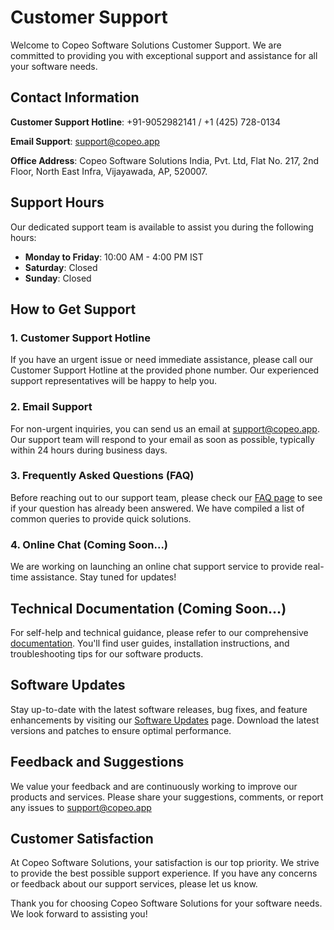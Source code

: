 # Customer Support

Welcome to Copeo Software Solutions Customer Support. We are committed to providing you with exceptional support and assistance for all your software needs.

## Contact Information

**Customer Support Hotline**: +91-9052982141 / +1 (425) 728-0134

**Email Support**: support@copeo.app

**Office Address**: Copeo Software Solutions India, Pvt. Ltd, Flat No. 217, 2nd Floor, North East Infra, Vijayawada, AP, 520007.

## Support Hours

Our dedicated support team is available to assist you during the following hours:

- **Monday to Friday**: 10:00 AM - 4:00 PM IST
- **Saturday**: Closed
- **Sunday**: Closed

## How to Get Support

### 1. Customer Support Hotline

If you have an urgent issue or need immediate assistance, please call our Customer Support Hotline at the provided phone number. Our experienced support representatives will be happy to help you.

### 2. Email Support

For non-urgent inquiries, you can send us an email at support@copeo.app. Our support team will respond to your email as soon as possible, typically within 24 hours during business days.

### 3. Frequently Asked Questions (FAQ)

Before reaching out to our support team, please check our [FAQ page](/faq) to see if your question has already been answered. We have compiled a list of common queries to provide quick solutions.

### 4. Online Chat (Coming Soon...)

We are working on launching an online chat support service to provide real-time assistance. Stay tuned for updates!

## Technical Documentation (Coming Soon...)

For self-help and technical guidance, please refer to our comprehensive [documentation](/documentation). You'll find user guides, installation instructions, and troubleshooting tips for our software products.

## Software Updates

Stay up-to-date with the latest software releases, bug fixes, and feature enhancements by visiting our [Software Updates](https://about.copeo.app/changelog/) page. Download the latest versions and patches to ensure optimal performance.

## Feedback and Suggestions

We value your feedback and are continuously working to improve our products and services. Please share your suggestions, comments, or report any issues to support@copeo.app

## Customer Satisfaction

At Copeo Software Solutions, your satisfaction is our top priority. We strive to provide the best possible support experience. If you have any concerns or feedback about our support services, please let us know.

Thank you for choosing Copeo Software Solutions for your software needs. We look forward to assisting you!
